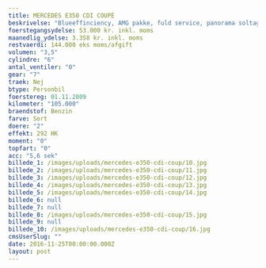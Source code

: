 ```yaml
---
title: MERCEDES E350 CDI COUPÉ
beskrivelse: "Blueeffinciency, AMG pakke, fuld service, panorama soltag, 19 tommer AMG fælge, aut. gear, Xenon m. kurvelys, læderrat m. multifunktion, el-sæder m. varme, el-spejle, fartpilot, navi\n\n- Forsikring til 622 kr. per måned\n- Garanti"
foerstegangsydelse: 53.000 kr. inkl. moms
maanedlig_ydelse: 3.358 kr. inkl. moms
restvaerdi: 144.000 eks moms/afgift
volumen: "3,5"
cylindre: "6"
antal_ventiler: "0"
gear: "7"
traek: Nej
btype: Personbil
foerstereg: 01.11.2009
kilometer: "105.000"
braendstof: Benzin
farve: Sort
doere: "2"
effekt: 292 HK
moment: "0"
topfart: "0"
acc: "5,6 sek"
billede_1: /images/uploads/mercedes-e350-cdi-coup/10.jpg
billede_2: /images/uploads/mercedes-e350-cdi-coup/11.jpg
billede_3: /images/uploads/mercedes-e350-cdi-coup/12.jpg
billede_4: /images/uploads/mercedes-e350-cdi-coup/13.jpg
billede_5: /images/uploads/mercedes-e350-cdi-coup/14.jpg
billede_6: null
billede_7: null
billede_8: /images/uploads/mercedes-e350-cdi-coup/15.jpg
billede_9: null
billede_10: /images/uploads/mercedes-e350-cdi-coup/16.jpg
cmsUserSlug: ""
date: 2016-11-25T00:00:00.000Z
layout: post
---
```



